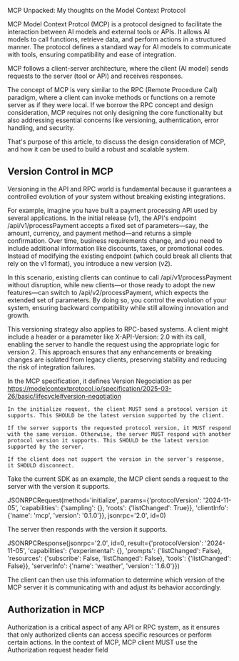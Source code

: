 MCP Unpacked: My thoughts on the Model Context Protocol

MCP Model Context Protcol (MCP) is a protocol designed to facilitate the interaction between AI models and external tools or APIs. It allows AI models to call functions, retrieve data, and perform actions in a structured manner. The protocol defines a standard way for AI models to communicate with tools, ensuring compatibility and ease of integration.

MCP follows a client-server architecture, where the client (AI model) sends requests to the server (tool or API) and receives responses. 

The concept of MCP is very similar to the RPC (Remote Procedure Call) paradigm, where a client can invoke methods or functions on a remote server as if they were local. If we borrow the RPC concept and design consideration, MCP requires not only designing the core functionality but also addressing essential concerns like versioning, authentication, error handling, and security.

That's purpose of this article, to discuss the design consideration of MCP, and how it can be used to build a robust and scalable system.

## Version Control in MCP
Versioning in the API and RPC world is fundamental because it guarantees a controlled evolution of your system without breaking existing integrations.

For example, imagine you have built a payment processing API used by several applications. In the initial release (v1), the API's endpoint /api/v1/processPayment accepts a fixed set of parameters—say, the amount, currency, and payment method—and returns a simple confirmation. Over time, business requirements change, and you need to include additional information like discounts, taxes, or promotional codes. Instead of modifying the existing endpoint (which could break all clients that rely on the v1 format), you introduce a new version (v2).

In this scenario, existing clients can continue to call /api/v1/processPayment without disruption, while new clients—or those ready to adopt the new features—can switch to /api/v2/processPayment, which expects the extended set of parameters. By doing so, you control the evolution of your system, ensuring backward compatibility while still allowing innovation and growth.

This versioning strategy also applies to RPC-based systems. A client might include a header or a parameter like X-API-Version: 2.0 with its call, enabling the server to handle the request using the appropriate logic for version 2. This approach ensures that any enhancements or breaking changes are isolated from legacy clients, preserving stability and reducing the risk of integration failures.

In the MCP specification, it defines Version Negociation as per
https://modelcontextprotocol.io/specification/2025-03-26/basic/lifecycle#version-negotiation

```
In the initialize request, the client MUST send a protocol version it supports. This SHOULD be the latest version supported by the client.

If the server supports the requested protocol version, it MUST respond with the same version. Otherwise, the server MUST respond with another protocol version it supports. This SHOULD be the latest version supported by the server.

If the client does not support the version in the server’s response, it SHOULD disconnect.
```
Take the current SDK as an example, the MCP client sends a request to the server with the version it supports. 

JSONRPCRequest(method='initialize', params={'protocolVersion': '2024-11-05', 'capabilities': {'sampling': {}, 'roots': {'listChanged': True}}, 'clientInfo': {'name': 'mcp', 'version': '0.1.0'}}, jsonrpc='2.0', id=0)

The server then responds with the version it supports. 

JSONRPCResponse(jsonrpc='2.0', id=0, result={'protocolVersion': '2024-11-05', 'capabilities': {'experimental': {}, 'prompts': {'listChanged': False}, 'resources': {'subscribe': False, 'listChanged': False}, 'tools': {'listChanged': False}}, 'serverInfo': {'name': 'weather', 'version': '1.6.0'}})

The client can then use this information to determine which version of the MCP server it is communicating with and adjust its behavior accordingly.

## Authorization in MCP
Authorization is a critical aspect of any API or RPC system, as it ensures that only authorized clients can access specific resources or perform certain actions. In the context of MCP,  MCP client MUST use the Authorization request header field